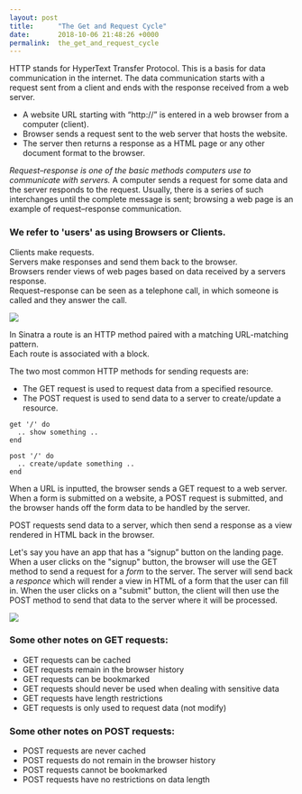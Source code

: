 ```yaml
---
layout: post
title:      "The Get and Request Cycle"
date:       2018-10-06 21:48:26 +0000
permalink:  the_get_and_request_cycle
---
```



HTTP stands for HyperText Transfer Protocol. This is a basis for data communication in the internet. The data communication starts with a request sent from a client and ends with the response received from a web server.

* A website URL starting with “http://” is entered in a web browser from a computer (client). 
* Browser sends a request sent to the web server that hosts the website.
* The server then returns a response as a HTML page or any other document format to the browser.

*Request–response is one of the basic methods computers use to communicate with servers.*  A computer sends a request for some data and the server responds to the request. Usually, there is a series of such interchanges until the complete message is sent; browsing a web page is an example of request–response communication. 

### We refer to 'users' as using Browsers or **Clients**. 

Clients make requests.  
Servers make responses and send them back to the browser.  
Browsers render views of web pages based on data received by a servers response.  
Request–response can be seen as a telephone call, in which someone is called and they answer the call.

![](http://www.thesilentc.com/rqstrspnc.png)

In Sinatra a route is an HTTP method paired with a matching URL-matching pattern.   
Each route is associated with a block.


The two most common HTTP methods for sending requests are:
* The GET request is used to request data from a specified resource.
* The POST request is used to send data to a server to create/update a resource.

```
get '/' do
  .. show something ..
end

post '/' do
  .. create/update something ..
end
```

When a URL is inputted, the browser sends a GET request to a web server. When a form is submitted on a website, a POST request is submitted, and the browser hands off the form data to be handled by the server.

POST requests send data to a server, which then send a response 
as a view rendered in HTML back in the browser.

Let's say you have an app that has a “signup” button on the landing page.
When a user clicks on the "signup" button, the browser will use the GET method to send a request for a *form* to the server. The server will send back a *responce*  which will render a view in HTML of a form that the user can fill in. When the user clicks on a "submit" button, the client will then use the POST method to send that data to the server where it will be processed.

![](https://www.verbundo.com/img/flink_customer_api_part2.png)

### Some other notes on GET requests:

* GET requests can be cached
* GET requests remain in the browser history
* GET requests can be bookmarked
* GET requests should never be used when dealing with sensitive data
* GET requests have length restrictions
* GET requests is only used to request data (not modify)

### Some other notes on POST requests:

* POST requests are never cached
* POST requests do not remain in the browser history
* POST requests cannot be bookmarked
* POST requests have no restrictions on data length

